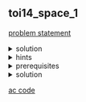 ## toi14_space_1
[problem statement](https://api.otog.in.th/problem/doc/629)
<details>
  <summary>solution</summary>
  <p><ins>idea</ins>: </p>
  <ul>
    <li>brute force คำนวณทุกความเป็นไปได้</li>
    <li>ในทุกๆคำถาม เราลองเปลี่ยนทุกๆตำแหน่งที่เป็นไปได้เรื่อยๆ จนไปถึง state ที่ต้องการ (หรือจะทำจาก state ที่ต้องการมายัง state เริ่มต้นก็ได้) คำตอบของเราคือผลบวกของน้ำหนักในแต่ละ state ที่ผ่านที่มากที่สุดในทุกๆความเป็นไปได้ เราสามารถเขียนได้ด้วย recursion ตรงๆ</li>
    <li>ถ้ามองเป็นต้นไม้ คำตอบของเราจะอยู่ที่กิ่งที่มีค่ามากที่สุด</li>
  </ul>
  <p><ins>time compexity:</ins></p>
  <ul>
    <li>ในแต่ละคำถาม เนื่องจากเราต้องคำนวณทุกความเป็นไปได้ เราต้องใช้เวลา $N!$ เรามี $Q$ คำถาม จึงต้องใช้ time complexity $O(N!*Q)$ ซึ่งจะใช้เวลาเกินขอบเขตของโจทย์</li>
  </ul>
  <p align="center">
    <img width="600" src="https://github.com/packmani/toi-posn-com-guide/assets/40173086/7edbd32b-3765-4814-8917-f3879524804d" />
  </p>
</details>

<details>
  <summary>hints</summary>
  <ul>
    <details>
      <summary>hint 1</summary>
      <p>ในการหาคำตอบของ bitstring หนึ่ง คำตอบนั้นจะมาจากไหนได้บ้าง</p>
    </details>
    <details>
      <summary>hint 2</summary>
      <p>สังเกตได้ว่าอาจมีการถาม state เดิมหลายๆครั้งได้ ซึ่งเราไม่จำเป็นต้องคำนวณใหม่สำหรับ state ไหนที่เราเคยคำนวณแล้วก็ได้</p>
    </details>
    <details>
      <summary>hint 3</summary>
      <ul>
        <li>การเก็บคำตอบของแต่ละ state ใน array เพื่อเรียกใช้ตรงๆ เป็นไปไม่ได้ เนื่องจากต้องจองขนาด array มากสุดถึง 11,111,111,111,111,111,111 (1, 20 ตัว)</li>
        <li>สังเกตได้ว่ามีพื้นที่เหลือเยอะมาก เช่น ในเลข 2 หลักใช้แค่ช่อง 10,11 เหลือช่อง 12,13,14…….99 ที่เราไม่ใช้เลย แปลว่าเราสามารถลดพื้นที่ที่ต้องใช้ได้</li>
      </ul>
    </details>
    <details>
      <summary>hint 4</summary>
      <p>ในการเปลี่ยน 1 เป็น 0 แต่ละตำแหน่ง อาจทำได้ด้วยการประยุกต์ความรู้ตรรกศาสตร์ (and, or, xor) และใช้ความรู้ bitwise operator ประกอบกับเลขฐานสองเพื่อความง่าย</p>
    </details>
  </ul>
</details>

<details>
  <summary>prerequisites</summary>
  <p><ins>bitmask dp</ins>, binary numbers, bitwise operators, dynamic programming,</p>
</details>

<details>
  <summary>solution</summary>
  <p>จากโจทย์ สิ่งที่เราต้องทำคือรับความยาวของ bitstring N และค่าน้ำหนักของแต่ละ state ที่เป็นไปได้ จากนั้นตอบคำถามจำนวน Q เป็น โดยรับเป็น state ต่างๆ เราต้องการเปลี่ยนจาก state นั้นไปเรื่อยๆ จนเป็น 0 ทุกตำแหน่ง โดยเราสามารถ </p>
  <ol type="1" start="1">
    <li>เปลี่ยน 1 เป็น 0 ที่ละหนึ่งตำแหน่ง (เช่น 11<ins>1</ins>1110 → 11<ins>0</ins>1110)</li>
  </ol>
  <ol type="1" start="2">
    <li>เปลี่ยน 1 ที่ติดกันสองตัวเป็น 0 ทั้งคู่ (เช่น 1101<ins>11</ins>0 → 110001<ins>00</ins>0)</li>
  </ol>
  <p>เมื่อเราเปลี่ยนแล้วเราต้องเพิ่มน้ำหนักของ state นั้นๆ เข้าไปในผลรวมของเรา โดยโจทย์ต้องการผลรวมของน้ำหนักที่มากที่สุด </p>
  <p><strong><ins>idea</ins></strong><strong>: </strong></p>
  <ul>
    <li>เป็นโจทย์ <ins>bitmask dp</ins> ตรงๆ เลย ถ้าเคยเรียนน่าจะมองออก แต่ถ้าไม่เคยเรียนจะงงๆ หน่อย</li>
    <li>หากมองจาก brute force solution จะสังเกตได้ว่า<ins>คำตอบที่ state ใดๆ มาจากคำตอบที่ดีที่สุดของ state ก่อนหน้าบวกกับน้ำหนักของ state ปัจจุบันเสมอ (overlapping subproblem)</ins> ดังนั้นสามารถ optimize ได้โดย<ins>เก็บคำตอบของแต่ละ state ไว้ (memoization)</ins> เพื่อนำไปใช้หาคำตอบใน state ต่อไป</li>
    <li>โดยสามารถ define subproblem ได้เป็นการหาคำตอบที่ state ใดๆ <code>(dp[i] = น้ำหนักรวมที่มากที่สุดจาก state i ไปยัง state เริ่มต้น)</code> <br/>และ recurrence relation คร่าวๆว่า <code>dp[current state] = max(dp[all reachable past states]) + weight[current state]</code></li>
    <li>ในการแก้ปัญหาจอง array เกิน สังเกตว่า bitstring ประกอบด้วยเลขเพียง 0 หรือ 1 ซึ่งข้อมูลที่จำเป็นทั้งหมดสามารถเก็บได้ในเลขฐานสอง เราจึงมอง bitstring เป็นเลขฐานสองแล้วแปลงให้กลายเป็นเลขฐานสิบเมื่อเก็บใน array ทำให้ขนาด array ที่เราต้องเก็บมากที่สุดจะลดเหลือประมาณ $2^{20}$ ในการเก็บ state เช่น bitstring $1101 → 8+4+1 → 13$ เก็บที่ <code>dp[13]</code></li>
    <li>ใช้ bitwise operator &lt;&lt; (bitshift left), &amp; (bitwise and), ^ (bitwise xor) ในการทำงานกับเลขฐานสอง โดย<br/>ใช้ <code>(1&lt;&lt;i)</code> ในการสร้างเลข $2^i$ ไว้ชี้ที่ตำแหน่งต่างๆ <br/>ใช้ <code>state&amp;(1&lt;&lt;i)</code> ในการเช็คว่าตำแหน่งนั้นเป็น 1 หรือ 0<br/>ใช้ <code>state^(1&lt;&lt;i)</code> ในการแปลง 1 ที่ตำแหน่ง i เป็น 0<br/>(ถ้างงลองหาตัวอย่างแล้วทดดู)<br/></li>
  </ul>
  <p><strong><ins>implementation</ins></strong></p>
  <ul>
    <li>loop i = 1,2,3…..2^N (แทนแต่ละ state ถ้านำไปเขียนเป็นเลขฐานสอง)</li>
    <li>loop j = 0,1,2…..N (แทนแต่ละตำแหน่งที่ชี้)</li>
    <li>dp[i] = น้ำหนักรวมที่มากที่สุดจาก state i ไปยัง state เริ่มต้น (0)</li>
    <li>vals[i] = ค่าน้ำหนักของ state i ที่โจทย์กำหนดให้</li>
    <li>dp[0]=0 ตามที่โจทย์กำหนด</li>
    <li>dp[i] = $-\infty$ ในตอนเริ่มต้นเพราะเราต้องการหาค่ามากสุด (ใช้ <code>INT_MIN</code> เนื่องจาก constraint ไม่สูงมาก)</li>
  </ul>
  <p><ins>recurrence relation</ins></p>
  <ol type="1" start="1">
    <li>เปลี่ยนเลข 1 ทีละ 1 ตำแหน่ง</li>
  </ol>
  <p align="center">
    <img width="600" src="https://github.com/packmani/toi-posn-com-guide/assets/40173086/66a820e5-b022-4e46-af4d-ed540f64fc6d" />
  </p>
  <ol type="1" start="2">
    <li> เปลี่ยนเลข 1 ทีละ 2 ตำแหน่งที่ติดกัน</li>
  </ol>
  <p align="center">
    <img width="600" src="https://github.com/packmani/toi-posn-com-guide/assets/40173086/fe127335-ae20-41fd-94a8-6eb9db54a739" />
  </p>
  <ul>
    <li>โดยเราเริ่มจาก state ที่เป็น 0 ทั้งหมด และค่อยๆเปลี่ยน state โดยบวกไปทีละหนึ่ง เราสามารถเรียงลำดับการทำงานแบบนี้ได้เนื่องจากในการหาค่าแต่ละ state เราจะต้องใช้ค่าจาก state ก่อนหน้า ซึ่งมีค่าในเลขฐานสิบน้อยกว่าเสมอ เราจะเก็บค่าที่ดีที่สุดไว้ใน array <code>dp[]</code> เมื่อเราจะเปลี่ยนจาก state หนึ่งไปอีก state หนึ่งที่เราเคยคำนวณมาแล้ว เราก็สามารถเรียกค่าจากใน array ได้เลย (0 → 1 → 10 → 11 → 100 → …)</li>
    <li>คำตอบของ state ใดๆจะอยู่ที่ <code>dp[state]</code> โดยที่ state นั้นถูกแปลงเป็นเลขฐานสิบ</li>
  </ul>
  <p><ins>time complexity</ins>:</p>
  <ul>
    <li>$O(N*2^N)$ เนื่องจากในแต่ละ state ใช้เวลาคำนวณ N และมีทั้งหมด $2^N$ state </li>
  </ul>
</details>

[ac code](./toi14_space_1.cpp) 
